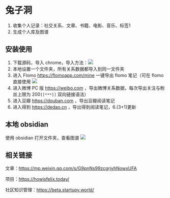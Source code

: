 # 兔子洞

1. 收集个人记录：社交关系、文章、书籍、电影、音乐、标签1
2. 生成个人库及图谱


## 安装使用

1. 下载源码，导入 chrome，导入方法：<img src="https://notes.bluetech.top/website/install.jpeg" />
2. 本地设置一个文件夹，所有关系数据都导入到同一文件夹
3. 进入 Flomo https://flomoapp.com/mine 一键导出 flomo 笔记（可在 flomo 直接使用 <img src="https://notes.bluetech.top/solid/flomo.jpeg" />
4. 进入微博 PC 版 https://weibo.com ，导出微博关系数据，每次导出关注与粉丝上限为 200`[[***]]` 双向链接语法）
5. 进入豆瓣 https://douban.com ，导出豆瓣阅读笔记
6. 进入得到 https://dedao.cn ，导出得到阅读笔记，6.(3+1)更新

## 本地 obsidian
使用 obsidian 打开文件夹，查看图谱 <img src="https://notes.bluetech.top/solid/graph.png" />


## 相关链接

文章：https://mp.weixin.qq.com/s/G9pnNs99zcgrjyhNowxUFA 

项目：https://howisfelix.today/

社区知识管理：https://beta.startupy.world/
